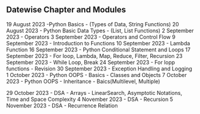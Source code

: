 ## Datewise Chapter and Modules ##
19 August 2023 -Python Basics - (Types of Data, String Functions)
20 August 2023 - Python Basic Data Types - (List, List Functions)
2 September 2023 - Operators
3 September 2023 - Operators and Control Flow
9 September 2023 - Introduction to Functions
10 September 2023 - Lambda Function
16 September 2023 - Python Conditional Statement and Loops
17 September 2023 - For loop, Lambda, Map, Reduce, Filter, Recursion
23 September 2023 - While Loop, Break
24 September 2023 - For lopp functions - Revision
30 September 2023 - Exception Handling and Logging
1 October 2023 - Python OOPS - Basics - Classes and Objects
7 October 2023 - Python OOPS - Inheritance - Baics(Multilevel, Multiple)

29 October 2023 - DSA - Arrays - LinearSearch, Asymptotic Notations, Time and Space Complexity
4 November 2023 - DSA - Recursion
5 November 2023 - DSA - Recurrence Relation

